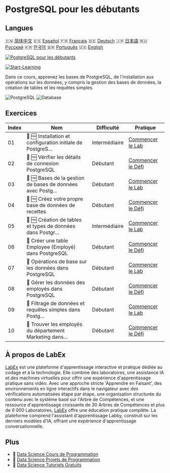 # PostgreSQL pour les débutants

## Langues

🇨🇳 [简体中文](README_zh.md) 🇪🇸 [Español](README_es.md) 🇫🇷 [Français](README_fr.md) 🇩🇪 [Deutsch](README_de.md) 🇯🇵 [日本語](README_ja.md) 🇷🇺 [Русский](README_ru.md) 🇰🇷 [한국어](README_ko.md) 🇧🇷 [Português](README_pt.md) 🇺🇸 [English](README.md) 

[![PostgreSQL pour les débutants](https://cover-creator.labex.io/postgresql-for-beginners.png?lang=fr)](https://labex.io/fr/courses/postgresql-for-beginners)

[![Start-Learning](https://img.shields.io/badge/Start-Learning-whitesmoke?style=for-the-badge)](https://labex.io/fr/courses/postgresql-for-beginners)

Dans ce cours, apprenez les bases de PostgreSQL, de l'installation aux opérations sur les données, y compris la gestion des bases de données, la création de tables et les requêtes simples.

![PostgreSQL](https://img.shields.io/badge/PostgreSQL-whitesmoke?style=for-the-badge&logo=postgresql)
![Database](https://img.shields.io/badge/Database-whitesmoke?style=for-the-badge&logo=database)


## Exercices

|   Index | Nom                                                         | Difficulté    | Pratique                                                                                                                                                                  |
|---------|-------------------------------------------------------------|---------------|---------------------------------------------------------------------------------------------------------------------------------------------------------------------------|
|      01 | 🧩 🆓 Installation et configuration initiale de PostgreS... | Intermédiaire | <a target='_blank' href='https://labex.io/fr/labs/postgresql-installation-and-initial-setup-of-postgresql-550900?course=postgresql-for-beginners'>Commencer le Lab</a>    |
|      02 | 🎯 🆓 Vérifier les détails de connexion PostgreSQL          | Débutant      | <a target='_blank' href='https://labex.io/fr/labs/postgresql-verify-postgresql-connection-details-551083?course=postgresql-for-beginners'>Commencer le Défi</a>           |
|      03 | 🧩 🆓 Bases de la gestion de bases de données avec Postg... | Débutant      | <a target='_blank' href='https://labex.io/fr/labs/postgresql-database-management-basics-with-postgresql-550899?course=postgresql-for-beginners'>Commencer le Lab</a>      |
|      04 | 🎯 🆓 Créez votre propre base de données de recettes        | Débutant      | <a target='_blank' href='https://labex.io/fr/labs/postgresql-create-your-own-recipe-database-551100?course=postgresql-for-beginners'>Commencer le Défi</a>                |
|      05 | 🧩 🆓 Création de tables et types de données dans Postgr... | Intermédiaire | <a target='_blank' href='https://labex.io/fr/labs/postgresql-postgresql-table-creation-and-data-types-550901?course=postgresql-for-beginners'>Commencer le Lab</a>        |
|      06 | 🎯  Créer une table Employee (Employé) dans PostgreSQL      | Débutant      | <a target='_blank' href='https://labex.io/fr/labs/postgresql-create-employee-table-in-postgresql-551115?course=postgresql-for-beginners'>Commencer le Défi</a>            |
|      07 | 🧩  Opérations de base sur les données dans PostgreSQL      | Débutant      | <a target='_blank' href='https://labex.io/fr/labs/postgresql-basic-data-operations-in-postgresql-550897?course=postgresql-for-beginners'>Commencer le Lab</a>             |
|      08 | 🎯  Gérer les données des employés dans PostgreSQL          | Débutant      | <a target='_blank' href='https://labex.io/fr/labs/postgresql-manage-employee-data-in-postgresql-551130?course=postgresql-for-beginners'>Commencer le Défi</a>             |
|      09 | 🧩  Filtrage de données et requêtes simples dans Postg...   | Débutant      | <a target='_blank' href='https://labex.io/fr/labs/postgresql-data-filtering-and-simple-queries-in-postgresql-550898?course=postgresql-for-beginners'>Commencer le Lab</a> |
|      10 | 🎯  Trouver les employés du département Marketing dans...   | Débutant      | <a target='_blank' href='https://labex.io/fr/labs/postgresql-find-marketing-employees-in-postgresql-551146?course=postgresql-for-beginners'>Commencer le Défi</a>         |

## À propos de LabEx

[LabEx](https://labex.io) est une plateforme d'apprentissage interactive et pratique dédiée au codage et à la technologie. Elle combine des laboratoires, une assistance IA et des machines virtuelles pour offrir une expérience d'apprentissage pratique sans vidéo. Avec une approche stricte 'Apprendre en Faisant', des environnements en ligne interactifs dans le navigateur avec des vérifications automatisées étape par étape, une organisation structurée du contenu avec le système basé sur l'Arbre de Compétences, et une ressource d'apprentissage croissante de 30 Arbres de Compétences et plus de 6 000 Laboratoires, [LabEx](https://labex.io) offre une éducation pratique complète. La plateforme comprend l'assistant d'apprentissage Labby, construit sur les derniers modèles d'IA, offrant une expérience d'apprentissage conversationnelle.

## Plus

- 🔗 [Data Science Cours de Programmation](https://github.com/labex-labs/awesome-programming-courses)
- 🔗 [Data Science Projets de Programmation](https://github.com/labex-labs/awesome-programming-projects)
- 🔗 [Data Science Tutoriels Gratuits](https://github.com/labex-labs/data-science-free-tutorials)

